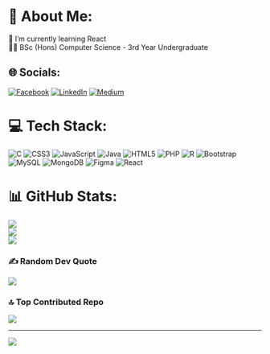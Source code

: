 # 💫 About Me:
🌱 I’m currently learning React 
<br>
🧑‍💻 BSc (Hons) Computer Science - 3rd Year Undergraduate 


## 🌐 Socials:
[![Facebook](https://img.shields.io/badge/Facebook-%231877F2.svg?logo=Facebook&logoColor=white)](https://facebook.com/https://web.facebook.com/ravindu.jayaweera.96/) [![LinkedIn](https://img.shields.io/badge/LinkedIn-%230077B5.svg?logo=linkedin&logoColor=white)](https://linkedin.com/in/https://www.linkedin.com/in/ravindu-jayaweera-a170721b9/) [![Medium](https://img.shields.io/badge/Medium-12100E?logo=medium&logoColor=white)](https://medium.com/@https://medium.com/@ravindujayaweera99) 

# 💻 Tech Stack:
![C](https://img.shields.io/badge/c-%2300599C.svg?style=for-the-badge&logo=c&logoColor=white) ![CSS3](https://img.shields.io/badge/css3-%231572B6.svg?style=for-the-badge&logo=css3&logoColor=white) ![JavaScript](https://img.shields.io/badge/javascript-%23323330.svg?style=for-the-badge&logo=javascript&logoColor=%23F7DF1E) ![Java](https://img.shields.io/badge/java-%23ED8B00.svg?style=for-the-badge&logo=openjdk&logoColor=white) ![HTML5](https://img.shields.io/badge/html5-%23E34F26.svg?style=for-the-badge&logo=html5&logoColor=white) ![PHP](https://img.shields.io/badge/php-%23777BB4.svg?style=for-the-badge&logo=php&logoColor=white) ![R](https://img.shields.io/badge/r-%23276DC3.svg?style=for-the-badge&logo=r&logoColor=white) ![Bootstrap](https://img.shields.io/badge/bootstrap-%238511FA.svg?style=for-the-badge&logo=bootstrap&logoColor=white) ![MySQL](https://img.shields.io/badge/mysql-%2300000f.svg?style=for-the-badge&logo=mysql&logoColor=white) ![MongoDB](https://img.shields.io/badge/MongoDB-%234ea94b.svg?style=for-the-badge&logo=mongodb&logoColor=white) ![Figma](https://img.shields.io/badge/figma-%23F24E1E.svg?style=for-the-badge&logo=figma&logoColor=white) ![React](https://img.shields.io/badge/react-%2320232a.svg?style=for-the-badge&logo=react&logoColor=%2361DAFB)
# 📊 GitHub Stats:
![](https://github-readme-stats.vercel.app/api?username=ravindujayaweera99&theme=gruvbox&hide_border=false&include_all_commits=true&count_private=true)<br/>
![](https://github-readme-streak-stats.herokuapp.com/?user=ravindujayaweera99&theme=gruvbox&hide_border=false)<br/>
![](https://github-readme-stats.vercel.app/api/top-langs/?username=ravindujayaweera99&theme=gruvbox&hide_border=false&include_all_commits=true&count_private=true&layout=compact)

### ✍️ Random Dev Quote
![](https://quotes-github-readme.vercel.app/api?type=horizontal&theme=radical)

### 🔝 Top Contributed Repo
![](https://github-contributor-stats.vercel.app/api?username=ravindujayaweera99&limit=5&theme=dark&combine_all_yearly_contributions=true)

---
[![](https://visitcount.itsvg.in/api?id=ravindujayaweera99&icon=0&color=0)](https://visitcount.itsvg.in)

<!-- Proudly created with GPRM ( https://gprm.itsvg.in ) -->
